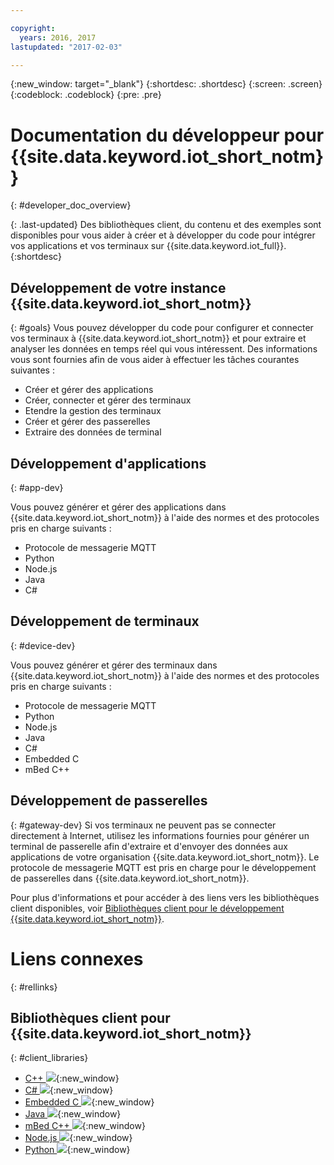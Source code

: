 ```yaml
---

copyright:
  years: 2016, 2017
lastupdated: "2017-02-03"

---
```


{:new_window: target="_blank"}
{:shortdesc: .shortdesc}
{:screen: .screen}
{:codeblock: .codeblock}
{:pre: .pre}

# Documentation du développeur pour {{site.data.keyword.iot_short_notm}}
{: #developer_doc_overview}

{: .last-updated}
Des bibliothèques client, du contenu et des exemples sont disponibles pour vous aider à créer et à développer du code pour intégrer vos applications et vos terminaux sur {{site.data.keyword.iot_full}}.
{:shortdesc}


## Développement de votre instance {{site.data.keyword.iot_short_notm}}
{: #goals}
Vous pouvez développer du code pour configurer et connecter vos terminaux à {{site.data.keyword.iot_short_notm}} et pour extraire et analyser les données en temps réel qui vous intéressent. Des informations vous sont fournies afin de vous aider à effectuer les tâches courantes suivantes :

-  Créer et gérer des applications
-  Créer, connecter et gérer des terminaux
-  Etendre la gestion des terminaux
-  Créer et gérer des passerelles
-  Extraire des données de terminal


## Développement d'applications
{: #app-dev}

Vous pouvez générer et gérer des applications dans {{site.data.keyword.iot_short_notm}} à l'aide des normes et des protocoles pris en charge suivants :

- Protocole de messagerie MQTT
- Python
- Node.js
- Java
- C#

## Développement de terminaux
{: #device-dev}

Vous pouvez générer et gérer des terminaux dans {{site.data.keyword.iot_short_notm}} à l'aide des normes et des protocoles pris en charge suivants :

- Protocole de messagerie MQTT
- Python
- Node.js
- Java
- C#
- Embedded C
- mBed C++

## Développement de passerelles
{: #gateway-dev}
Si vos terminaux ne peuvent pas se connecter directement à Internet, utilisez les informations fournies pour générer un terminal de passerelle afin d'extraire et d'envoyer des données aux applications de votre organisation {{site.data.keyword.iot_short_notm}}.
Le protocole de messagerie MQTT est pris en charge pour le développement de passerelles dans {{site.data.keyword.iot_short_notm}}.

Pour plus d'informations et pour accéder à des liens vers les bibliothèques client disponibles, voir [Bibliothèques client pour le développement {{site.data.keyword.iot_short_notm}}](iot_platform_client_lib.html).

# Liens connexes
{: #rellinks}

## Bibliothèques client pour {{site.data.keyword.iot_short_notm}}
{: #client_libraries}

* [C++ ![](../../icons/launch-glyph.svg)](https://github.com/ibm-watson-iot/iot-cpp){:new_window}
* [C# ![](../../icons/launch-glyph.svg)](https://github.com/ibm-watson-iot/iot-csharp){:new_window}
* [Embedded C ![](../../icons/launch-glyph.svg)](https://github.com/ibm-watson-iot/iot-embeddedc){:new_window}
* [Java ![](../../icons/launch-glyph.svg)](https://github.com/ibm-watson-iot/iot-java){:new_window}
* [mBed C++ ![](../../icons/launch-glyph.svg)](https://developer.mbed.org/teams/IBM_IoT/code/IBMIoTF/){:new_window}
* [Node.js ![](../../icons/launch-glyph.svg)](https://github.com/ibm-watson-iot/iot-nodejs){:new_window}
* [Python ![](../../icons/launch-glyph.svg)](https://github.com/ibm-watson-iot/iot-python){:new_window}
